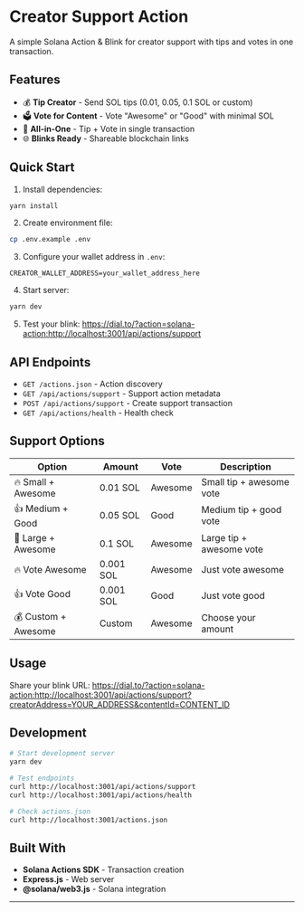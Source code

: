 # Creator Support Action

A simple Solana Action & Blink for creator support with tips and votes in one transaction.

## Features

- 💰 **Tip Creator** - Send SOL tips (0.01, 0.05, 0.1 SOL or custom)
- 🗳️ **Vote for Content** - Vote "Awesome" or "Good" with minimal SOL
- 🎯 **All-in-One** - Tip + Vote in single transaction
- 🌐 **Blinks Ready** - Shareable blockchain links

## Quick Start

1. Install dependencies:
```bash
yarn install
```

2. Create environment file:
```bash
cp .env.example .env
```

3. Configure your wallet address in `.env`:
```env
CREATOR_WALLET_ADDRESS=your_wallet_address_here
```

4. Start server:
```bash
yarn dev
```

5. Test your blink:
https://dial.to/?action=solana-action:http://localhost:3001/api/actions/support


## API Endpoints

- `GET /actions.json` - Action discovery
- `GET /api/actions/support` - Support action metadata
- `POST /api/actions/support` - Create support transaction
- `GET /api/actions/health` - Health check

## Support Options

| Option | Amount | Vote | Description |
|--------|--------|------|-------------|
| 🔥 Small + Awesome | 0.01 SOL | Awesome | Small tip + awesome vote |
| 👍 Medium + Good | 0.05 SOL | Good | Medium tip + good vote |
| 🚀 Large + Awesome | 0.1 SOL | Awesome | Large tip + awesome vote |
| 🔥 Vote Awesome | 0.001 SOL | Awesome | Just vote awesome |
| 👍 Vote Good | 0.001 SOL | Good | Just vote good |
| 💰 Custom + Awesome | Custom | Awesome | Choose your amount |

## Usage

Share your blink URL:
https://dial.to/?action=solana-action:http://localhost:3001/api/actions/support?creatorAddress=YOUR_ADDRESS&contentId=CONTENT_ID


## Development

```bash
# Start development server
yarn dev

# Test endpoints
curl http://localhost:3001/api/actions/support
curl http://localhost:3001/api/actions/health

# Check actions.json
curl http://localhost:3001/actions.json
```

## Built With

- **Solana Actions SDK** - Transaction creation
- **Express.js** - Web server
- **@solana/web3.js** - Solana integration

---

